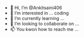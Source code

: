 - 👋 Hi, I’m @Ankitsaini406
- 👀 I’m interested in ... coding
- 🌱 I’m currently learning ...
- 💞️ I’m looking to collaborate on ...
- 📫 You kwon how to reach me ...

<!---
Ankitsaini406/Ankitsaini406 is a ✨ special ✨ repository because its `README.md` (this file) appears on your GitHub profile.
You can click the Preview link to take a look at your changes.
--->
